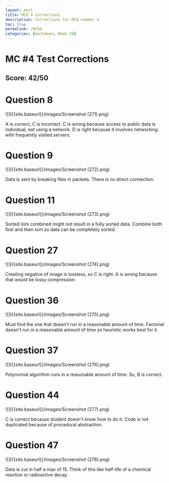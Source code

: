 ```yaml
---
layout: post
title: MCQ 4 Corrections
description: Corrections for MCQ number 4
toc: true
permalink: /MCQ4
categories: [markdown, Week 28]
---
```


# MC #4 Test Corrections
## Score: 42/50

# Question 8

![]({{site.baseurl}}/images/Screenshot (271).png)

A is correct, C is incorrect. C is wrong because access to public data is individual, not using a network. D is right because it involves networking with frequently visited servers.

# Question 9

![]({{site.baseurl}}/images/Screenshot (272).png)

Data is sent by breaking files in packets. There is no direct connection.

# Question 11

![]({{site.baseurl}}/images/Screenshot (273).png)

Sorted lists combined might not result in a fully sorted data. Combine both first and then sort so data can be completely sorted.

# Question 27

![]({{site.baseurl}}/images/Screenshot (274).png)

Creating negative of image is lossless, so C is right. A is wrong because that would be lossy compression.

# Question 36

![]({{site.baseurl}}/images/Screenshot (275).png)

Must find the one that doesn't run in a reasonable amount of time. Factorial doesn't run in a reasonable amount of time so heuristic works best for it.

# Question 37

![]({{site.baseurl}}/images/Screenshot (276).png)

Polynomial algorithm runs in a reasonable amount of time. So, B is correct.

# Question 44

![]({{site.baseurl}}/images/Screenshot (277).png)

C is correct because student doesn't know how to do it. Code is not duplicated because of procedural abstraction.

# Question 47

![]({{site.baseurl}}/images/Screenshot (278).png)

Data is cut in half a max of 15. Think of this like half-life of a chemical reaction or radioactive decay.
